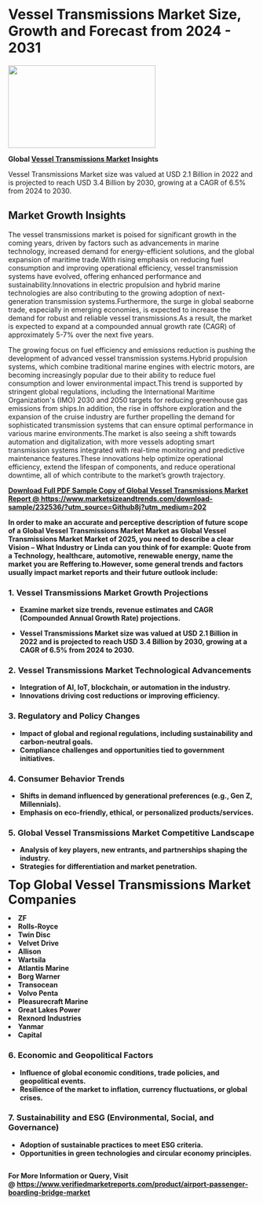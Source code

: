 <H1>Vessel Transmissions Market Size, Growth and Forecast from 2024 - 2031</H1><img class="aligncenter size-medium wp-image-584254" src="https://thirdeyenews.in/wp-content/uploads/2024/09/Global-Market-Research-300x168.jpeg" alt="" width="300" height="168" /><p><strong>Global&nbsp;<a href="https://www.marketsizeandtrends.com/download-sample/232536/?utm_source=Github8j?utm_medium=202">Vessel Transmissions Market</a> Insights</strong></p><p>Vessel Transmissions Market size was valued at USD 2.1 Billion in 2022 and is projected to reach USD 3.4 Billion by 2030, growing at a CAGR of 6.5% from 2024 to 2030.</p><p><h2>Market Growth Insights</h2> <p>The vessel transmissions market is poised for significant growth in the coming years, driven by factors such as advancements in marine technology, increased demand for energy-efficient solutions, and the global expansion of maritime trade.With rising emphasis on reducing fuel consumption and improving operational efficiency, vessel transmission systems have evolved, offering enhanced performance and sustainability.Innovations in electric propulsion and hybrid marine technologies are also contributing to the growing adoption of next-generation transmission systems.Furthermore, the surge in global seaborne trade, especially in emerging economies, is expected to increase the demand for robust and reliable vessel transmissions.As a result, the market is expected to expand at a compounded annual growth rate (CAGR) of approximately 5-7% over the next five years.</p> <p><strong><a href="#"></a></strong></p> <p>The growing focus on fuel efficiency and emissions reduction is pushing the development of advanced vessel transmission systems.Hybrid propulsion systems, which combine traditional marine engines with electric motors, are becoming increasingly popular due to their ability to reduce fuel consumption and lower environmental impact.This trend is supported by stringent global regulations, including the International Maritime Organization's (IMO) 2030 and 2050 targets for reducing greenhouse gas emissions from ships.In addition, the rise in offshore exploration and the expansion of the cruise industry are further propelling the demand for sophisticated transmission systems that can ensure optimal performance in various marine environments.The market is also seeing a shift towards automation and digitalization, with more vessels adopting smart transmission systems integrated with real-time monitoring and predictive maintenance features.These innovations help optimize operational efficiency, extend the lifespan of components, and reduce operational downtime, all of which contribute to the market’s growth trajectory.<p><strong><a href="#"></p><p><span class=""><strong>Download Full PDF Sample Copy of Global Vessel Transmissions Market Report</strong> @ <a href="https://www.marketsizeandtrends.com/download-sample/232536/?utm_source=Github8j?utm_medium=202" target="_blank">https://www.marketsizeandtrends.com/download-sample/232536/?utm_source=Github8j?utm_medium=202</a></span></p><p>In order to make an accurate and perceptive description of future scope of a Global&nbsp;Vessel Transmissions Market Market as Global&nbsp;Vessel Transmissions Market Market of 2025, you need to describe a clear Vision &ndash; What Industry or Linda can you think of for example: Quote from a Technology, healthcare, automotive, renewable energy, name the market you are Reffering to.However, some general trends and factors usually impact market reports and their future outlook include:</p><h3>1.&nbsp;<strong>Vessel Transmissions Market Growth Projections</strong></h3><ul><li>Examine market size trends, revenue estimates and CAGR (Compounded Annual Growth Rate) projections.</li><li><p>Vessel Transmissions Market size was valued at USD 2.1 Billion in 2022 and is projected to reach USD 3.4 Billion by 2030, growing at a CAGR of 6.5% from 2024 to 2030.</p></li></ul><h3>2.&nbsp;<strong>Vessel Transmissions Market Technological Advancements</strong></h3><ul><li>Integration of AI, IoT, blockchain, or automation in the industry.</li><li>Innovations driving cost reductions or improving efficiency.</li></ul><h3>3.&nbsp;<strong>Regulatory and Policy Changes</strong></h3><ul><li>Impact of global and regional regulations, including sustainability and carbon-neutral goals.</li><li>Compliance challenges and opportunities tied to government initiatives.</li></ul><h3>4.&nbsp;<strong>Consumer Behavior Trends</strong></h3><ul><li>Shifts in demand influenced by generational preferences (e.g., Gen Z, Millennials).</li><li>Emphasis on eco-friendly, ethical, or personalized products/services.</li></ul><h3>5.&nbsp;<strong>Global Vessel Transmissions Market Competitive Landscape</strong></h3><ul><li>Analysis of key players, new entrants, and partnerships shaping the industry.</li><li>Strategies for differentiation and market penetration.</li></ul><p data-pm-slice="1 1 []"><span style="color: inherit; font-family: inherit; font-size: 25px;">Top Global Vessel Transmissions Market Companies</span></p><div class="" data-test-id=""><p><li>ZF</li><li> Rolls-Royce</li><li> Twin Disc</li><li> Velvet Drive</li><li> Allison</li><li> Wartsila</li><li> Atlantis Marine</li><li> Borg Warner</li><li> Transocean</li><li> Volvo Penta</li><li> Pleasurecraft Marine</li><li> Great Lakes Power</li><li> Rexnord Industries</li><li> Yanmar</li><li> Capital</li></p></div><h3>6.&nbsp;<strong>Economic and Geopolitical Factors</strong></h3><ul><li>Influence of global economic conditions, trade policies, and geopolitical events.</li><li>Resilience of the market to inflation, currency fluctuations, or global crises.</li></ul><h3>7.&nbsp;<strong>Sustainability and ESG (Environmental, Social, and Governance)</strong></h3><ul><li>Adoption of sustainable practices to meet ESG criteria.</li><li>Opportunities in green technologies and circular economy principles.</li></ul><h2><strong style="font-size: 14px;">For More Information or Query, Visit @&nbsp;</strong><a style="background-color: #ffffff; font-size: 14px;" href="https://www.marketsizeandtrends.com/report/vessel-transmissions-market/" target="_blank">https://www.verifiedmarketreports.com/product/airport-passenger-boarding-bridge-market</a></h2>